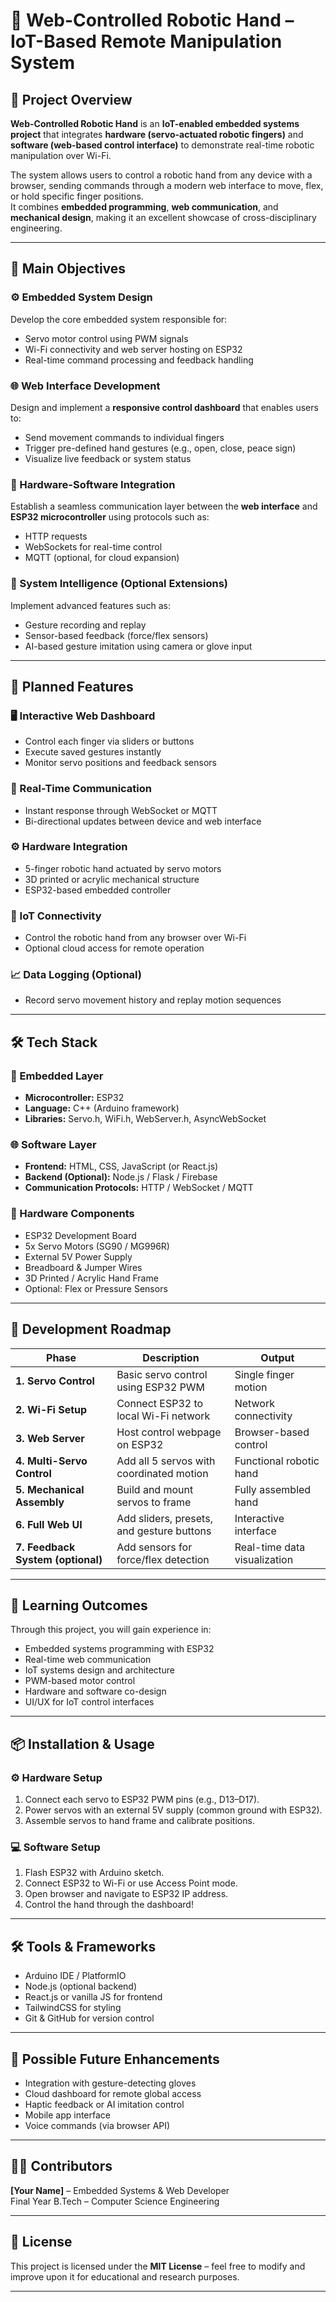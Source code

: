 # 🦾 Web-Controlled Robotic Hand – IoT-Based Remote Manipulation System

## 📌 Project Overview

**Web-Controlled Robotic Hand** is an **IoT-enabled embedded systems project** that integrates **hardware (servo-actuated robotic fingers)** and **software (web-based control interface)** to demonstrate real-time robotic manipulation over Wi-Fi.

The system allows users to control a robotic hand from any device with a browser, sending commands through a modern web interface to move, flex, or hold specific finger positions.  
It combines **embedded programming**, **web communication**, and **mechanical design**, making it an excellent showcase of cross-disciplinary engineering.

---

## 🎯 Main Objectives

### ⚙️ Embedded System Design

Develop the core embedded system responsible for:

- Servo motor control using PWM signals  
- Wi-Fi connectivity and web server hosting on ESP32  
- Real-time command processing and feedback handling  

### 🌐 Web Interface Development

Design and implement a **responsive control dashboard** that enables users to:

- Send movement commands to individual fingers  
- Trigger pre-defined hand gestures (e.g., open, close, peace sign)  
- Visualize live feedback or system status  

### 🔗 Hardware-Software Integration

Establish a seamless communication layer between the **web interface** and **ESP32 microcontroller** using protocols such as:

- HTTP requests  
- WebSockets for real-time control  
- MQTT (optional, for cloud expansion)  

### 🧠 System Intelligence (Optional Extensions)

Implement advanced features such as:

- Gesture recording and replay  
- Sensor-based feedback (force/flex sensors)  
- AI-based gesture imitation using camera or glove input  

---

## 🔧 Planned Features

### 🖥️ Interactive Web Dashboard
- Control each finger via sliders or buttons  
- Execute saved gestures instantly  
- Monitor servo positions and feedback sensors  

### 🤝 Real-Time Communication
- Instant response through WebSocket or MQTT  
- Bi-directional updates between device and web interface  

### ⚙️ Hardware Integration
- 5-finger robotic hand actuated by servo motors  
- 3D printed or acrylic mechanical structure  
- ESP32-based embedded controller  

### 📶 IoT Connectivity
- Control the robotic hand from any browser over Wi-Fi  
- Optional cloud access for remote operation  

### 📈 Data Logging (Optional)
- Record servo movement history and replay motion sequences  

---

## 🛠️ Tech Stack

### 🧠 Embedded Layer
- **Microcontroller:** ESP32  
- **Language:** C++ (Arduino framework)  
- **Libraries:** Servo.h, WiFi.h, WebServer.h, AsyncWebSocket  

### 🌐 Software Layer
- **Frontend:** HTML, CSS, JavaScript (or React.js)  
- **Backend (Optional):** Node.js / Flask / Firebase  
- **Communication Protocols:** HTTP / WebSocket / MQTT  

### 🧩 Hardware Components
- ESP32 Development Board  
- 5x Servo Motors (SG90 / MG996R)  
- External 5V Power Supply  
- Breadboard & Jumper Wires  
- 3D Printed / Acrylic Hand Frame  
- Optional: Flex or Pressure Sensors  

---

## 🧩 Development Roadmap

| Phase | Description | Output |
|--------|--------------|---------|
| **1. Servo Control** | Basic servo control using ESP32 PWM | Single finger motion |
| **2. Wi-Fi Setup** | Connect ESP32 to local Wi-Fi network | Network connectivity |
| **3. Web Server** | Host control webpage on ESP32 | Browser-based control |
| **4. Multi-Servo Control** | Add all 5 servos with coordinated motion | Functional robotic hand |
| **5. Mechanical Assembly** | Build and mount servos to frame | Fully assembled hand |
| **6. Full Web UI** | Add sliders, presets, and gesture buttons | Interactive interface |
| **7. Feedback System (optional)** | Add sensors for force/flex detection | Real-time data visualization |

---

## 🧠 Learning Outcomes

Through this project, you will gain experience in:

- Embedded systems programming with ESP32  
- Real-time web communication  
- IoT systems design and architecture  
- PWM-based motor control  
- Hardware and software co-design  
- UI/UX for IoT control interfaces  

---

## 📦 Installation & Usage

### ⚙️ Hardware Setup
1. Connect each servo to ESP32 PWM pins (e.g., D13–D17).  
2. Power servos with an external 5V supply (common ground with ESP32).  
3. Assemble servos to hand frame and calibrate positions.  

### 💻 Software Setup
1. Flash ESP32 with Arduino sketch.  
2. Connect ESP32 to Wi-Fi or use Access Point mode.  
3. Open browser and navigate to ESP32 IP address.  
4. Control the hand through the dashboard!  

---

## 🛠️ Tools & Frameworks

- Arduino IDE / PlatformIO  
- Node.js (optional backend)  
- React.js or vanilla JS for frontend  
- TailwindCSS for styling  
- Git & GitHub for version control  

---

## 🧩 Possible Future Enhancements

- Integration with gesture-detecting gloves  
- Cloud dashboard for remote global access  
- Haptic feedback or AI imitation control  
- Mobile app interface  
- Voice commands (via browser API)  

---

## 👨‍💻 Contributors

**[Your Name]** – Embedded Systems & Web Developer  
Final Year B.Tech – Computer Science Engineering  

---

## 🧾 License

This project is licensed under the **MIT License** – feel free to modify and improve upon it for educational and research purposes.

---

